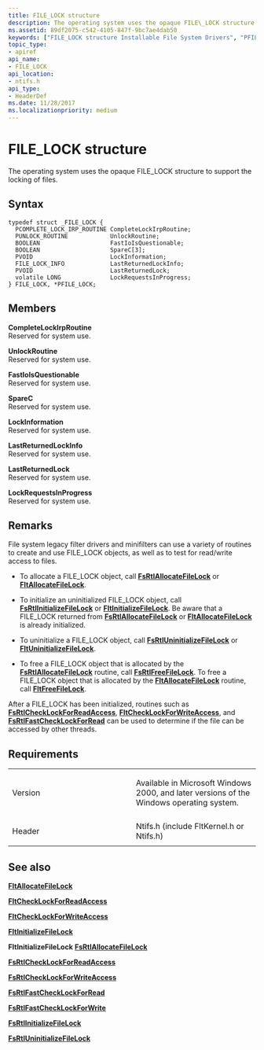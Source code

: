 ```yaml
---
title: FILE_LOCK structure
description: The operating system uses the opaque FILE\_LOCK structure to support the locking of files.
ms.assetid: 89df2075-c542-4105-847f-9bc7ae4dab50
keywords: ["FILE_LOCK structure Installable File System Drivers", "PFILE_LOCK structure pointer Installable File System Drivers"]
topic_type:
- apiref
api_name:
- FILE_LOCK
api_location:
- ntifs.h
api_type:
- HeaderDef
ms.date: 11/28/2017
ms.localizationpriority: medium
---
```


# FILE\_LOCK structure


The operating system uses the opaque FILE\_LOCK structure to support the locking of files.

Syntax
------

```ManagedCPlusPlus
typedef struct _FILE_LOCK {
  PCOMPLETE_LOCK_IRP_ROUTINE CompleteLockIrpRoutine;
  PUNLOCK_ROUTINE            UnlockRoutine;
  BOOLEAN                    FastIoIsQuestionable;
  BOOLEAN                    SpareC[3];
  PVOID                      LockInformation;
  FILE_LOCK_INFO             LastReturnedLockInfo;
  PVOID                      LastReturnedLock;
  volatile LONG              LockRequestsInProgress;
} FILE_LOCK, *PFILE_LOCK;
```

Members
-------

**CompleteLockIrpRoutine**  
Reserved for system use.

**UnlockRoutine**  
Reserved for system use.

**FastIoIsQuestionable**  
Reserved for system use.

**SpareC**  
Reserved for system use.

**LockInformation**  
Reserved for system use.

**LastReturnedLockInfo**  
Reserved for system use.

**LastReturnedLock**  
Reserved for system use.

**LockRequestsInProgress**  
Reserved for system use.

Remarks
-------

File system legacy filter drivers and minifilters can use a variety of routines to create and use FILE\_LOCK objects, as well as to test for read/write access to files.

-   To allocate a FILE\_LOCK object, call [**FsRtlAllocateFileLock**](https://msdn.microsoft.com/library/windows/hardware/ff545640) or [**FltAllocateFileLock**](https://msdn.microsoft.com/library/windows/hardware/ff541743).

-   To initialize an uninitialized FILE\_LOCK object, call [**FsRtlInitializeFileLock**](https://msdn.microsoft.com/library/windows/hardware/ff546122) or [**FltInitializeFileLock**](https://msdn.microsoft.com/library/windows/hardware/ff543273). Be aware that a FILE\_LOCK returned from [**FsRtlAllocateFileLock**](https://msdn.microsoft.com/library/windows/hardware/ff545640) or [**FltAllocateFileLock**](https://msdn.microsoft.com/library/windows/hardware/ff541743) is already initialized.

-   To uninitialize a FILE\_LOCK object, call [**FsRtlUninitializeFileLock**](https://msdn.microsoft.com/library/windows/hardware/ff547313) or [**FltUninitializeFileLock**](https://msdn.microsoft.com/library/windows/hardware/ff544595).

-   To free a FILE\_LOCK object that is allocated by the [**FsRtlAllocateFileLock**](https://msdn.microsoft.com/library/windows/hardware/ff545640) routine, call [**FsRtlFreeFileLock**](https://msdn.microsoft.com/library/windows/hardware/ff546011). To free a FILE\_LOCK object that is allocated by the [**FltAllocateFileLock**](https://msdn.microsoft.com/library/windows/hardware/ff541743) routine, call [**FltFreeFileLock**](https://msdn.microsoft.com/library/windows/hardware/ff542969).

After a FILE\_LOCK has been initialized, routines such as [**FsRtlCheckLockForReadAccess**](https://msdn.microsoft.com/library/windows/hardware/ff545758), [**FltCheckLockForWriteAccess**](https://msdn.microsoft.com/library/windows/hardware/ff541837), and [**FsRtlFastCheckLockForRead**](https://msdn.microsoft.com/library/windows/hardware/ff545918) can be used to determine if the file can be accessed by other threads.

Requirements
------------

<table>
<colgroup>
<col width="50%" />
<col width="50%" />
</colgroup>
<tbody>
<tr class="odd">
<td align="left"><p>Version</p></td>
<td align="left"><p>Available in Microsoft Windows 2000, and later versions of the Windows operating system.</p></td>
</tr>
<tr class="even">
<td align="left"><p>Header</p></td>
<td align="left">Ntifs.h (include FltKernel.h or Ntifs.h)</td>
</tr>
</tbody>
</table>

## See also


[**FltAllocateFileLock**](https://msdn.microsoft.com/library/windows/hardware/ff541743)

[**FltCheckLockForReadAccess**](https://msdn.microsoft.com/library/windows/hardware/ff541834)

[**FltCheckLockForWriteAccess**](https://msdn.microsoft.com/library/windows/hardware/ff541837)

[**FltInitializeFileLock**](https://msdn.microsoft.com/library/windows/hardware/ff543273)

**FltInitializeFileLock**
[**FsRtlAllocateFileLock**](https://msdn.microsoft.com/library/windows/hardware/ff545640)

[**FsRtlCheckLockForReadAccess**](https://msdn.microsoft.com/library/windows/hardware/ff545758)

[**FsRtlCheckLockForWriteAccess**](https://msdn.microsoft.com/library/windows/hardware/ff545760)

[**FsRtlFastCheckLockForRead**](https://msdn.microsoft.com/library/windows/hardware/ff545918)

[**FsRtlFastCheckLockForWrite**](https://msdn.microsoft.com/library/windows/hardware/ff545928)

[**FsRtlInitializeFileLock**](https://msdn.microsoft.com/library/windows/hardware/ff546122)

[**FsRtlUninitializeFileLock**](https://msdn.microsoft.com/library/windows/hardware/ff547313)

 

 






